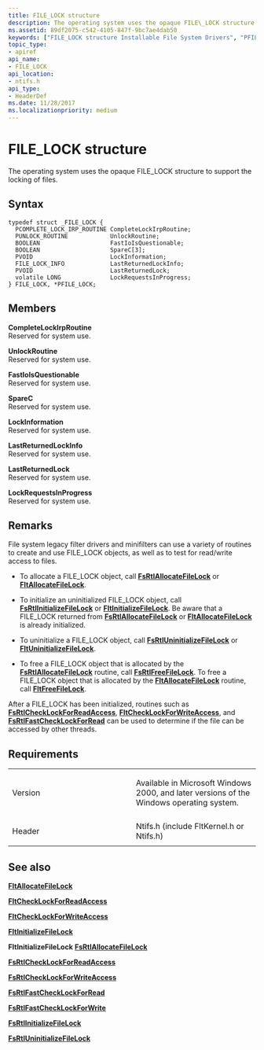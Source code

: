 ```yaml
---
title: FILE_LOCK structure
description: The operating system uses the opaque FILE\_LOCK structure to support the locking of files.
ms.assetid: 89df2075-c542-4105-847f-9bc7ae4dab50
keywords: ["FILE_LOCK structure Installable File System Drivers", "PFILE_LOCK structure pointer Installable File System Drivers"]
topic_type:
- apiref
api_name:
- FILE_LOCK
api_location:
- ntifs.h
api_type:
- HeaderDef
ms.date: 11/28/2017
ms.localizationpriority: medium
---
```


# FILE\_LOCK structure


The operating system uses the opaque FILE\_LOCK structure to support the locking of files.

Syntax
------

```ManagedCPlusPlus
typedef struct _FILE_LOCK {
  PCOMPLETE_LOCK_IRP_ROUTINE CompleteLockIrpRoutine;
  PUNLOCK_ROUTINE            UnlockRoutine;
  BOOLEAN                    FastIoIsQuestionable;
  BOOLEAN                    SpareC[3];
  PVOID                      LockInformation;
  FILE_LOCK_INFO             LastReturnedLockInfo;
  PVOID                      LastReturnedLock;
  volatile LONG              LockRequestsInProgress;
} FILE_LOCK, *PFILE_LOCK;
```

Members
-------

**CompleteLockIrpRoutine**  
Reserved for system use.

**UnlockRoutine**  
Reserved for system use.

**FastIoIsQuestionable**  
Reserved for system use.

**SpareC**  
Reserved for system use.

**LockInformation**  
Reserved for system use.

**LastReturnedLockInfo**  
Reserved for system use.

**LastReturnedLock**  
Reserved for system use.

**LockRequestsInProgress**  
Reserved for system use.

Remarks
-------

File system legacy filter drivers and minifilters can use a variety of routines to create and use FILE\_LOCK objects, as well as to test for read/write access to files.

-   To allocate a FILE\_LOCK object, call [**FsRtlAllocateFileLock**](https://msdn.microsoft.com/library/windows/hardware/ff545640) or [**FltAllocateFileLock**](https://msdn.microsoft.com/library/windows/hardware/ff541743).

-   To initialize an uninitialized FILE\_LOCK object, call [**FsRtlInitializeFileLock**](https://msdn.microsoft.com/library/windows/hardware/ff546122) or [**FltInitializeFileLock**](https://msdn.microsoft.com/library/windows/hardware/ff543273). Be aware that a FILE\_LOCK returned from [**FsRtlAllocateFileLock**](https://msdn.microsoft.com/library/windows/hardware/ff545640) or [**FltAllocateFileLock**](https://msdn.microsoft.com/library/windows/hardware/ff541743) is already initialized.

-   To uninitialize a FILE\_LOCK object, call [**FsRtlUninitializeFileLock**](https://msdn.microsoft.com/library/windows/hardware/ff547313) or [**FltUninitializeFileLock**](https://msdn.microsoft.com/library/windows/hardware/ff544595).

-   To free a FILE\_LOCK object that is allocated by the [**FsRtlAllocateFileLock**](https://msdn.microsoft.com/library/windows/hardware/ff545640) routine, call [**FsRtlFreeFileLock**](https://msdn.microsoft.com/library/windows/hardware/ff546011). To free a FILE\_LOCK object that is allocated by the [**FltAllocateFileLock**](https://msdn.microsoft.com/library/windows/hardware/ff541743) routine, call [**FltFreeFileLock**](https://msdn.microsoft.com/library/windows/hardware/ff542969).

After a FILE\_LOCK has been initialized, routines such as [**FsRtlCheckLockForReadAccess**](https://msdn.microsoft.com/library/windows/hardware/ff545758), [**FltCheckLockForWriteAccess**](https://msdn.microsoft.com/library/windows/hardware/ff541837), and [**FsRtlFastCheckLockForRead**](https://msdn.microsoft.com/library/windows/hardware/ff545918) can be used to determine if the file can be accessed by other threads.

Requirements
------------

<table>
<colgroup>
<col width="50%" />
<col width="50%" />
</colgroup>
<tbody>
<tr class="odd">
<td align="left"><p>Version</p></td>
<td align="left"><p>Available in Microsoft Windows 2000, and later versions of the Windows operating system.</p></td>
</tr>
<tr class="even">
<td align="left"><p>Header</p></td>
<td align="left">Ntifs.h (include FltKernel.h or Ntifs.h)</td>
</tr>
</tbody>
</table>

## See also


[**FltAllocateFileLock**](https://msdn.microsoft.com/library/windows/hardware/ff541743)

[**FltCheckLockForReadAccess**](https://msdn.microsoft.com/library/windows/hardware/ff541834)

[**FltCheckLockForWriteAccess**](https://msdn.microsoft.com/library/windows/hardware/ff541837)

[**FltInitializeFileLock**](https://msdn.microsoft.com/library/windows/hardware/ff543273)

**FltInitializeFileLock**
[**FsRtlAllocateFileLock**](https://msdn.microsoft.com/library/windows/hardware/ff545640)

[**FsRtlCheckLockForReadAccess**](https://msdn.microsoft.com/library/windows/hardware/ff545758)

[**FsRtlCheckLockForWriteAccess**](https://msdn.microsoft.com/library/windows/hardware/ff545760)

[**FsRtlFastCheckLockForRead**](https://msdn.microsoft.com/library/windows/hardware/ff545918)

[**FsRtlFastCheckLockForWrite**](https://msdn.microsoft.com/library/windows/hardware/ff545928)

[**FsRtlInitializeFileLock**](https://msdn.microsoft.com/library/windows/hardware/ff546122)

[**FsRtlUninitializeFileLock**](https://msdn.microsoft.com/library/windows/hardware/ff547313)

 

 






